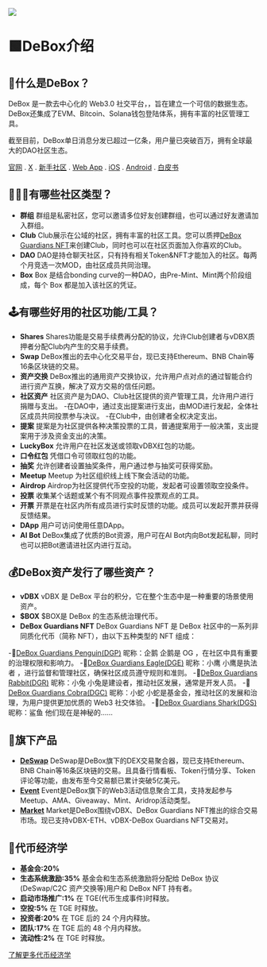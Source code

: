 ![](https://pbs.twimg.com/profile_banners/1512316683674742788/1714896390/1500x500)
# 🟩DeBox介绍 
## 💚什么是DeBox？

DeBox 是一款去中心化的 Web3.0 社交平台，，旨在建立一个可信的数据生态。DeBox还集成了EVM、Bitcoin、Solana钱包登陆体系，拥有丰富的社区管理工具。

截至目前，DeBox单日消息分发已超过一亿条，用户量已突破百万，拥有全球最大的DAO社区生态。

[官网](https://debox.pro/) . [X](https://x.com/DeBox_Social) . [新手社区](https://m.debox.pro/group?id=l3izdfzd&code=pPqfwLTG) . [Web App](https://app.debox.pro/) . [iOS](https://apps.apple.com/us/app/debox-global/id6444485220) . [Android](https://play.google.com/store/apps/details?id=com.tm.security.wallet) . [白皮书](https://docs.debox.pro/whitepaper/)
## 👩‍👧‍👦有哪些社区类型？

- **群组**
  群组是私密社区，您可以邀请多位好友创建群组，也可以通过好友邀请加入群组。
- **Club**
  Club展示在公域的社区，拥有丰富的社区工具。您可以质押[DeBox Guardians NFT](https://opensea.io/debox-pro/created)来创建Club，同时也可以在社区页面加入你喜欢的Club。
- **DAO**
  DAO是持仓聊天社区，只有持有相关Token&NFT才能加入的社区。每两个月竞选一次MOD，由社区成员共同治理。
- **Box**
  Box 是结合bonding curve的一种DAO，由Pre-Mint、Mint两个阶段组成，每个 Box 都是加入该社区的凭证。

## 🕹有哪些好用的社区功能/工具？

- **Shares**
  Shares功能是交易手续费再分配的协议，允许Club创建者与vDBX质押者分配Club内产生的交易手续费。
- **Swap**
  DeBox推出的去中心化交易平台，现已支持Ethereum、BNB Chain等16条区块链的交易。
- **资产交换**
  DeBox推出的通用资产交换协议，允许用户点对点的通过智能合约进行资产互换，解决了双方交易的信任问题。
- **社区资产**
  社区资产是为DAO、Club社区提供的资产管理工具，允许用户进行捐赠与支出。
  -在DAO中，通过支出提案进行支出，由MOD进行发起，全体社区成员共同投票参与决议。
  -在Club中，由创建者全权决定支出。
- **提案**
  提案是为社区提供各种决策投票的工具，普通提案用于一般决策，支出提案用于涉及资金支出的决策。
- **LuckyBox**
  允许用户在社区发送或领取vDBX红包的功能。
- **口令红包**
  凭借口令可领取红包的功能。
- **抽奖**
  允许创建者设置抽奖条件，用户通过参与抽奖可获得奖励。
- **Meetup**
  Meetup 为社区组织线上线下聚会活动的功能。
- **Airdrop**
  Airdrop为社区提供代币空投的功能，发起者可设置领取空投条件。
- **投票**
  收集某个话题或某个有不同观点事件投票观点的工具。
- **开票**
  开票是在社区内所有成员进行实时反馈的功能。成员可以发起开票并获得反馈结果。
- **DApp**
  用户可访问使用任意DApp。
- **AI Bot**
  DeBox集成了优质的Bot资源，用户可在AI Bot内向Bot发起私聊，同时也可以把Bot邀请进社区内进行互动。

## 💰DeBox资产发行了哪些资产？

- **vDBX**
  vDBX 是 DeBox 平台的积分，它在整个生态中是一种重要的场景使用资产。
- **$BOX**
  $BOX是 DeBox 的生态系统治理代币。
- **DeBox Guardians NFT**
DeBox Guardians NFT 是 DeBox 社区中的一系列非同质化代币（简称 NFT），由以下五种类型的 NFT 组成：

-🐧[DeBox Guardians Penguin\(DGP\)](https://opensea.io/collection/debox-guardians-penguin)
  昵称：企鹅  企鹅是 OG ，在社区中具有重要的治理权限和影响力。
-🦅[DeBox Guardians Eagle(DGE)](https://opensea.io/collection/debox-guardians-eagle)
  昵称：小鹰  小鹰是执法者 ，进行监督和管理社区，确保社区成员遵守规则和准则。
-🐰[DeBox Guardians Rabbit(DGR)](https://opensea.io/collection/debox-guardians-rabbit-official)
  昵称：小兔  小兔是建设者，推动社区发展，通常是开发人员。
-🐍[DeBox Guardians Cobra(DGC)](https://opensea.io/collection/debox-guardians-cobra)
  昵称：小蛇  小蛇是基金会，推动社区的发展和治理，为用户提供更加优质的 Web3 社交体验。
-🦈[DeBox Guardians Shark(DGS)](https://opensea.io/collection/debox-guardians-shark-official)
  昵称：鲨鱼  他们现在是神秘的……

## 🔮旗下产品

- **[DeSwap](https://deswap.pro/)**
  DeSwap是DeBox旗下的DEX交易聚合器，现已支持Ethereum、BNB Chain等16条区块链的交易。且具备行情看板、Token行情分享、Token评论等功能，由发布至今交易额已累计突破5亿美元。
- **[Event](https://debox.pro/event/)**
  Event是DeBox旗下的Web3活动信息聚合工具，支持发起参与Meetup、AMA、Giveaway、Mint、Aridrop活动类型。
- **[Market](https://debox.pro/vdbx)**
  Market是DeBox围绕vDBX、DeBox Guardians NFT推出的综合交易市场。现已支持vDBX-ETH、vDBX-DeBox Guardians NFT交易对。
  
## 🚀代币经济学

- **基金会:20%**
- **生态系统激励:35%**
  基金会和生态系统激励将分配给 DeBox 协议(DeSwap/C2C 资产交换等)用户和 DeBox
  NFT 持有者。
- **启动市场推广:1%**
  在 TGE(代币生成事件)时释放。
- **空投:5%**
  在 TGE 时释放。
- **投资者:20%**
  在 TGE 后的 24 个月内释放。
- **团队:17%**
  在 TGE 后的 48 个月内释放。
- **流动性:2%**
  在 TGE 时释放。

[了解更多代币经济学](https://x.com/DeBox_Social/status/1832996480900300911)

<!--

**Here are some ideas to get you started:**

🙋‍♀️ A short introduction - what is your organization all about?
🌈 Contribution guidelines - how can the community get involved?
👩‍💻 Useful resources - where can the community find your docs? Is there anything else the community should know?
🍿 Fun facts - what does your team eat for breakfast?
🧙 Remember, you can do mighty things with the power of [Markdown](https://docs.github.com/github/writing-on-github/getting-started-with-writing-and-formatting-on-github/basic-writing-and-formatting-syntax)
-->

